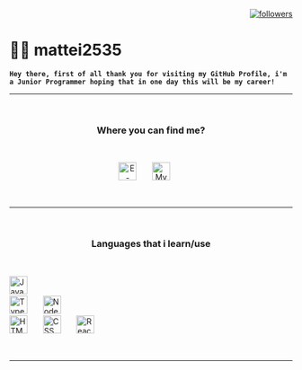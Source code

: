 <p align="right">
    <a href="https://github.com/mattei2535?tab=followers"><img alt="followers" title="Follow me on Github" src="https://custom-icon-badges.demolab.com/github/followers/mattei2535?color=ce2323&labelColor=8a1f1f&style=for-the-badge&logo=person-add&label=Follow&logoColor=white"/></a>
</p>

# 👨‍💻 mattei2535

**`Hey there, first of all thank you for visiting my GitHub Profile, i'm a Junior Programmer hoping that in one day this will be my career!`**

---

<br>

<h3 align="center">
  Where you can find me?
</h3>

<br>

<p align="center">
  <a href="mailto:matei2535@gmail.com"><img width="32px" alt="E-mail" title="E-mail me" src="https://i.imgur.com/z4LMBBG.png"/></a>
  &#8287;&#8287;&#8287;&#8287;&#8287;
  <a href="https://discord.com/users/402503629963001857/" alt="My Discord Profile"><img width="32px" title="My Discord Profile" src="https://i.imgur.com/Z974ANd.png"/></a>
  &#8287;&#8287;&#8287;&#8287;&#8287;
</p>

<br>

---
<br>

<h3 align="center">
  Languages that i learn/use
</h3>

<br>
<p align="center">

<a href="https://www.javascript.com"><img alt="JavaScript" title="JavaScript" width="32px" src="https://cdn.jsdelivr.net/gh/devicons/devicon/icons/javascript/javascript-plain.svg" /></a>
      &#8287;&#8287;&#8287;&#8287;&#8287;    
<img alt="TypeScript" title="TypeScript" width="32px" src="https://cdn.jsdelivr.net/gh/devicons/devicon/icons/typescript/typescript-plain.svg" />
      &#8287;&#8287;&#8287;&#8287;&#8287;
<img alt="NodeJS" title="NodeJS" width="32px" src="https://cdn.jsdelivr.net/gh/devicons/devicon/icons/nodejs/nodejs-original.svg" />
      &#8287;&#8287;&#8287;&#8287;&#8287;    
<img alt="HTML" title="HTML" width="32px" src="https://cdn.jsdelivr.net/gh/devicons/devicon/icons/html5/html5-plain.svg" />
      &#8287;&#8287;&#8287;&#8287;&#8287;
<img alt="CSS" title="CSS" width="32px" src="https://cdn.jsdelivr.net/gh/devicons/devicon/icons/css3/css3-plain.svg" />
      &#8287;&#8287;&#8287;&#8287;&#8287;
<img alt="React" title="React" width="32px" src="https://cdn.jsdelivr.net/gh/devicons/devicon/icons/react/react-original.svg" />
      &#8287;&#8287;&#8287;&#8287;&#8287;
</p>

<br>

---
